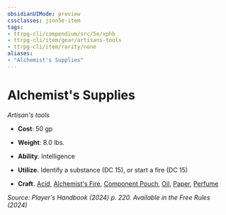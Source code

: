 ```yaml
---
obsidianUIMode: preview
cssclasses: json5e-item
tags:
- ttrpg-cli/compendium/src/5e/xphb
- ttrpg-cli/item/gear/artisans-tools
- ttrpg-cli/item/rarity/none
aliases: 
- "Alchemist's Supplies"
---
```

# Alchemist's Supplies
*Artisan's tools*  


- **Cost**: 50 gp
- **Weight**: 8.0 lbs.

- **Ability.** Intelligence  
- **Utilize.** Identify a substance (DC 15), or start a fire (DC 15)  
- **Craft.** [Acid](2-Mechanics/CLI/items/acid-xphb.md), [Alchemist's Fire](2-Mechanics/CLI/items/alchemists-fire-xphb.md), [Component Pouch](2-Mechanics/CLI/items/component-pouch-xphb.md), [Oil](2-Mechanics/CLI/items/oil-xphb.md), [Paper](2-Mechanics/CLI/items/paper-xphb.md), [Perfume](2-Mechanics/CLI/items/perfume-xphb.md)  

*Source: Player's Handbook (2024) p. 220. Available in the Free Rules (2024)*